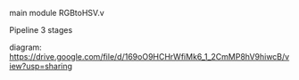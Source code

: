 main module RGBtoHSV.v

Pipeline 3 stages

diagram: https://drive.google.com/file/d/169oO9HCHrWfiMk6_1_2CmMP8hV9hiwcB/view?usp=sharing
